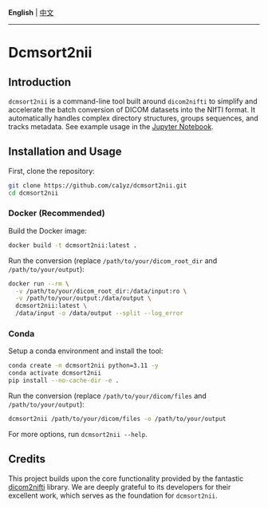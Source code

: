 **English** | [中文](./README_zh.md)

---

# Dcmsort2nii

## Introduction

`dcmsort2nii` is a command-line tool built around `dicom2nifti` to simplify and accelerate the batch conversion of DICOM datasets into the NIfTI format. It automatically handles complex directory structures, groups sequences, and tracks metadata. See example usage in the [Jupyter Notebook](./example/example_notebook.ipynb).

## Installation and Usage

First, clone the repository:
```bash
git clone https://github.com/ca1yz/dcmsort2nii.git
cd dcmsort2nii
```

### Docker (Recommended)

Build the Docker image:
```bash
docker build -t dcmsort2nii:latest .
```

Run the conversion (replace `/path/to/your/dicom_root_dir` and `/path/to/your/output`):
```bash
docker run --rm \
  -v /path/to/your/dicom_root_dir:/data/input:ro \
  -v /path/to/your/output:/data/output \
  dcmsort2nii:latest \
  /data/input -o /data/output --split --log_error
```

### Conda

Setup a conda environment and install the tool:
```bash
conda create -n dcmsort2nii python=3.11 -y
conda activate dcmsort2nii
pip install --no-cache-dir -e .
```

Run the conversion (replace `/path/to/your/dicom/files` and `/path/to/your/output`):
```bash
dcmsort2nii /path/to/your/dicom/files -o /path/to/your/output
```

For more options, run `dcmsort2nii --help`.

## Credits

This project builds upon the core functionality provided by the fantastic [dicom2nifti](https://github.com/icometrix/dicom2nifti) library. We are deeply grateful to its developers for their excellent work, which serves as the foundation for `dcmsort2nii`.
